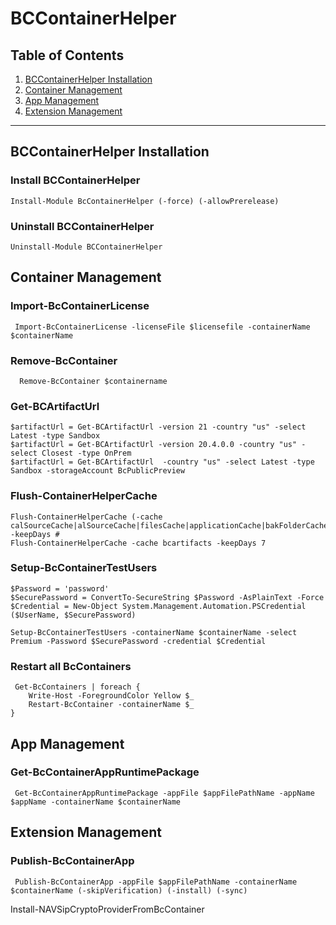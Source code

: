 # BCContainerHelper

##  Table of Contents
1.  [BCContainerHelper Installation](#BCContainerHelper-Installation)
2.  [Container Management](#container-management)
3.  [App Management](#app-management)
4.  [Extension Management](#extension-management)

***

## BCContainerHelper Installation

### Install BCContainerHelper

    Install-Module BcContainerHelper (-force) (-allowPrerelease)

### Uninstall BCContainerHelper

    Uninstall-Module BCContainerHelper

## Container Management

### Import-BcContainerLicense
     Import-BcContainerLicense -licenseFile $licensefile -containerName $containerName

###  Remove-BcContainer
      Remove-BcContainer $containername

### Get-BCArtifactUrl
    $artifactUrl = Get-BCArtifactUrl -version 21 -country "us" -select Latest -type Sandbox
    $artifactUrl = Get-BCArtifactUrl -version 20.4.0.0 -country "us" -select Closest -type OnPrem
    $artifactUrl = Get-BCArtifactUrl  -country "us" -select Latest -type Sandbox -storageAccount BcPublicPreview

### Flush-ContainerHelperCache
    Flush-ContainerHelperCache (-cache calSourceCache|alSourceCache|filesCache|applicationCache|bakFolderCache|bcartifacts|sandboxartifacts|images|compilerFolders) -keepDays #
    Flush-ContainerHelperCache -cache bcartifacts -keepDays 7

### Setup-BcContainerTestUsers
    $Password = 'password'
    $SecurePassword = ConvertTo-SecureString $Password -AsPlainText -Force
    $Credential = New-Object System.Management.Automation.PSCredential ($UserName, $SecurePassword)

    Setup-BcContainerTestUsers -containerName $containerName -select Premium -Password $SecurePassword -credential $Credential

### Restart all BcContainers
     Get-BcContainers | foreach { 
        Write-Host -ForegroundColor Yellow $_
        Restart-BcContainer -containerName $_
    } 


## App Management

### Get-BcContainerAppRuntimePackage
     Get-BcContainerAppRuntimePackage -appFile $appFilePathName -appName $appName -containerName $containerName

## Extension Management

###  Publish-BcContainerApp
     Publish-BcContainerApp -appFile $appFilePathName -containerName $containerName (-skipVerification) (-install) (-sync)



Install-NAVSipCryptoProviderFromBcContainer
